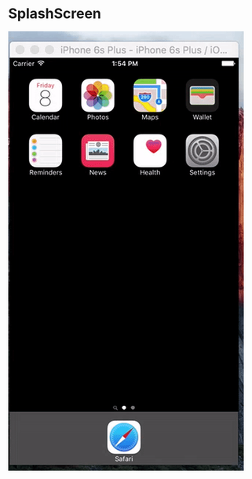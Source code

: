 # SplashScreen
![alt tag](https://github.com/tolyasjar/SplashScreen/blob/master/Splash-Screen.gif?raw=true)
